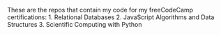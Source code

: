 These are the repos that contain my code for my freeCodeCamp certifications: 1. Relational Databases 2. JavaScript Algorithms and Data Structures 3. Scientific Computing with Python
